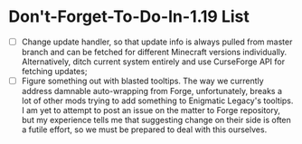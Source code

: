 # Don't-Forget-To-Do-In-1.19 List
- [ ] Change update handler, so that update info is always pulled from master branch and can be fetched for different Minecraft versions individually. Alternatively, ditch current system entirely and use CurseForge API for fetching updates;
- [ ] Figure something out with blasted tooltips. The way we currently address damnable auto-wrapping from Forge, unfortunately, breaks a lot of other mods trying to add something to Enigmatic Legacy's tooltips. I am yet to attempt to post an issue on the matter to Forge repository, but my experience tells me that suggesting change on their side is often a futile effort, so we must be prepared to deal with this ourselves.